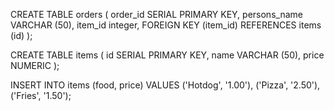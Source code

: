 CREATE TABLE orders (
    order_id SERIAL PRIMARY KEY,
    persons_name VARCHAR (50),
    item_id integer,
    FOREIGN KEY (item_id) REFERENCES items (id)
);

CREATE TABLE items (
    id SERIAL PRIMARY KEY,
	name VARCHAR (50),
    price NUMERIC
);


INSERT INTO items (food, price) VALUES ('Hotdog', '1.00'), ('Pizza', '2.50'), ('Fries', '1.50');


